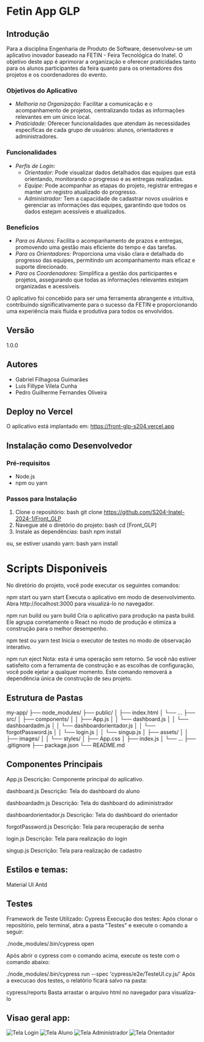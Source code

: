 # Fetin App GLP

## Introdução

Para a disciplina Engenharia de Produto de Software, desenvolveu-se um aplicativo inovador baseado na FETIN - Feira Tecnológica do Inatel. O objetivo deste app é aprimorar a organização e oferecer praticidades tanto para os alunos participantes da feira quanto para os orientadores dos projetos e os coordenadores do evento.

### Objetivos do Aplicativo
- *Melhoria na Organização:* Facilitar a comunicação e o acompanhamento de projetos, centralizando todas as informações relevantes em um único local.
- *Praticidade:* Oferecer funcionalidades que atendam às necessidades específicas de cada grupo de usuários: alunos, orientadores e administradores.

### Funcionalidades
- *Perfis de Login:*
  - *Orientador:* Pode visualizar dados detalhados das equipes que está orientando, monitorando o progresso e as entregas realizadas.
  - *Equipe:* Pode acompanhar as etapas do projeto, registrar entregas e manter um registro atualizado do progresso.
  - *Administrador:* Tem a capacidade de cadastrar novos usuários e gerenciar as informações das equipes, garantindo que todos os dados estejam acessíveis e atualizados.

### Benefícios
- *Para os Alunos:* Facilita o acompanhamento de prazos e entregas, promovendo uma gestão mais eficiente do tempo e das tarefas.
- *Para os Orientadores:* Proporciona uma visão clara e detalhada do progresso das equipes, permitindo um acompanhamento mais eficaz e suporte direcionado.
- *Para os Coordenadores:* Simplifica a gestão dos participantes e projetos, assegurando que todas as informações relevantes estejam organizadas e acessíveis.

O aplicativo foi concebido para ser uma ferramenta abrangente e intuitiva, contribuindo significativamente para o sucesso da FETIN e proporcionando uma experiência mais fluida e produtiva para todos os envolvidos.

## Versão
1.0.0

## Autores
- Gabriel Filhagosa Guimarães 
- Luis Fillype Vilela Cunha 
- Pedro Guilherme Fernandes Oliveira 

## Deploy no Vercel
O aplicativo está implantado em: https://front-glp-s204.vercel.app

## Instalação como Desenvolvedor

### Pré-requisitos
- Node.js 
- npm ou yarn 

### Passos para Instalação
1. Clone o repositório:
   bash
   git clone https://github.com/S204-Inatel-2024-1/Front_GLP
2. Navegue até o diretório do projeto:
   bash
   cd [Front_GLP]   
3. Instale as dependências:
  bash
  npm install
  
  ou, se estiver usando yarn:
   bash
  yarn install

# Scripts Disponiveis

No diretório do projeto, você pode executar os seguintes comandos:

npm start ou yarn start
Executa o aplicativo em modo de desenvolvimento.
Abra http://localhost:3000 para visualizá-lo no navegador.

npm run build ou yarn build
Cria o aplicativo para produção na pasta build.
Ele agrupa corretamente o React no modo de produção e otimiza a construção para o melhor desempenho.

npm test ou yarn test
Inicia o executor de testes no modo de observação interativo.

npm run eject
Nota: esta é uma operação sem retorno.
Se você não estiver satisfeito com a ferramenta de construção e as escolhas de configuração, você pode ejetar a qualquer momento. Este comando removerá a dependência única de construção de seu projeto.

## Estrutura de Pastas
my-app/
├── node_modules/
├── public/
│   ├── index.html
│   └── ...
├── src/
│   ├── components/
│   │   ├── App.js
│   │   └── dashboard.js
│   │   └── dashboardadm.js
│   │   └── dashboardorientador.js
│   │   └── forgotPassword.js
│   │   └── login.js
│   │   └── singup.js
│   ├── assets/
│   │   ├── images/
│   │   └── styles/
│   ├── App.css
│   ├── index.js
│   └── ...
├── .gitignore
├── package.json
└── README.md

## Componentes Principais
App.js
Descrição: Componente principal do aplicativo.

dashboard.js
Descrição: Tela do dashboard do aluno

dashboardadm.js
Descrição: Tela do dashboard do adiministrador

dashboardorientador.js
Descrição: Tela do dashboard do orientador

forgotPassword.js
Descrição: Tela para recuperação de senha

login.js
Descrição: Tela para realização do login

singup.js
Descrição: Tela para realização de cadastro 

## Estilos e temas: 
Material UI 
Antd
## Testes

Framework de Teste Utilizado: Cypress
Execução dos testes:
Após clonar o repositório, pelo terminal, abra a pasta "Testes" e execute o comando a seguir:

./node_modules/.bin/cypress open

Após abrir o cypress com o comando acima, execute os teste com o comando abaixo:

./node_modules/.bin/cypress run --spec 'cypress/e2e/TesteUI.cy.js/'
Após a execucao dos testes, o relatório ficará salvo na pasta:

cypress/reports
Basta arrastar o arquivo html no navegador para visualiza-lo

## Visao geral app: 

![Tela Login](/Users/pedrooliveira/Front_GLP/tela1.png)
![Tela Aluno](/Users/pedrooliveira/Front_GLP/tela2.png)
![Tela Administrador](/Users/pedrooliveira/Front_GLP/tela3.png)
![Tela Orientador](/Users/pedrooliveira/Front_GLP/tela4.png)
